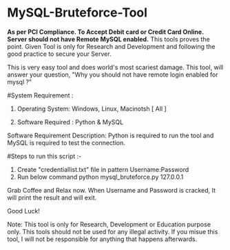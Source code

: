 # MySQL-Bruteforce-Tool

**As per PCI Compliance. To Accept Debit card or Credit Card Online. Server should not have Remote MySQL enabled.**
This tools proves the point. Given Tool is only for Research and Development and following the good practice to secure your Server.

This is very easy tool and does world's most scariest damage. This tool, will answer your question, "Why you should not have remote login enabled for mysql ?"

#System Requirement : 

1. Operating System: Windows, Linux, Macinotsh [ All ]

2. Software Required : Python & MySQL

Software Requirement Description: Python is required to run the tool and MySQL is required to test the connection.

#Steps to run this script :-

1. Create "credentiallist.txt" file in pattern
        Username:Password
2. Run below command 
        python mysql_bruteforce.py 127.0.0.1

Grab Coffee and Relax now. When Username and Password is cracked, It will print the result and will exit.

Good Luck!

Note: This tool is only for Research, Development or Education purpose only. This tools should not be used for any illegal activity. If you misue this tool, I will not be responsible for anything that happens afterwards.
